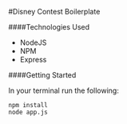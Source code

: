 #Disney Contest Boilerplate

####Technologies Used

  * NodeJS
  * NPM
  * Express

####Getting Started

In your terminal run the following:

```shell
npm install
node app.js
```
